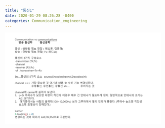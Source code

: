 ```yaml
---
title: "통신1"
date: 2020-01-29 08:26:28 -0400
categories: Communication_engineering
---
```


![1](https://github.com/sevenredlee/sevenredlee.github.io/blob/master/assets/commu/first/1.jpg)

[jekyll-docs]: https://jekyllrb.com/docs/home
[jekyll-gh]:   https://github.com/jekyll/jekyll
[jekyll-talk]: https://talk.jekyllrb.com/
